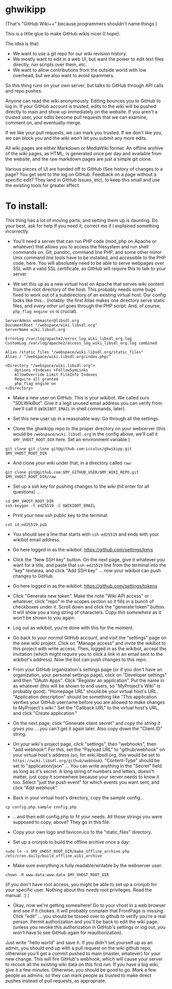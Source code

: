 
# ghwikipp

(That's "GitHub Wiki++" because programmers shouldn't name things.)

This is a little glue to make GitHub wikis nicer (I hope).

The idea is that:
- We want to use a git repo for our wiki revision history.
- We mostly want to edit in a web UI, but want the power to edit
text files directly, run scripts over them, etc.
- We want to allow contributions from the outside world with low
overhead, but we also want to avoid spammers.

So this thing runs on your own server, but talks to GitHub through
API calls and repo pushes.

Anyone can read the wiki anonymously. Editing bounces you to GitHub
to log in. If your GitHub account is trusted, edits to the wiki will
be pushed directly to main and show up immediately on the website.
If you aren't a trusted user, your edits become pull requests that
we can examine, comment on, and eventually merge.

If we like your pull requests, we can mark you trusted. If we don't
like _you_, we can block you and the wiki won't let you submit any
more edits.

All wiki pages are either Markdown or MediaWiki format. An offline
archive of the wiki pages, as HTML, is generated once per day and
available from the website, and the raw markdown pages are just a
simple git clone.

Various pieces of UI are handed off to GitHub (See history of 
changes to a page? You get sent to the log on GitHub. Feedback on
a page without a specific edit? They land in GitHub Issues, etc),
to keep this small and use the existing tools for greater effect.


# To install:

This thing has a lot of moving parts, and setting them up is daunting.
Do your best, ask for help if you need it, correct me if I explained
something incorrectly.

* You'll need a server that can run PHP code (mod_php on Apache or
whatever) that allows you to access the filesystem and run shell
commands on. Git, pandoc, command line PHP, and some other minor Unix
command line tools have to be installed, and accessible to the PHP
code, here. You will absolutely need to be able to serve webpages over
SSL with a valid SSL certificate, as GitHub will require this to
talk to your server.

* We set this up as a new virtual host on Apache that serves wiki
content from the root directory of the host. This probably needs some
bugs fixed to work out of a subdirectory of an existing virtual host.
Our config looks like this... (notably: the first Alias makes one
directory serve static files, and _every other url_ goes through
the PHP script. And, of course, `php_flag engine on` is crucial).

```
ServerAdmin webmaster@libsdl.org
DocumentRoot "/webspace/wiki.libsdl.org"
ServerName wiki.libsdl.org

ErrorLog /var/log/apache2/error_log_wiki_libsdl_org.log
CustomLog /var/log/apache2/access_log_wiki_libsdl_org.log combined

Alias /static_files "/webspace/wiki.libsdl.org/static_files"
Alias / "/webspace/wiki.libsdl.org/index.php/"

<Directory "/webspace/wiki.libsdl.org">
    Options +Indexes +FollowSymLinks
    AllowOverride Limit FileInfo Indexes
    Require all granted
    php_flag engine on
</Directory>
```

* Make a new user on GitHub. This is your wikibot. We called ours
"SDLWikiBot". Give it a legit unused email address you can verify 
from (we'll call it `$WIKIBOT_EMAIL` in shell commands, later).

* Set this new user up in a reasonable way. Go through all the settings.


* Clone the ghwikipp repo to the proper directory on your webserver
(this would be `/webspace/wiki.libsdl.org` in the config above, we'll
call it `$MY_VHOST_ROOT_DIR` here. Set an environment variable.)

```
git clone git clone git@github.com:icculus/ghwikipp.git $MY_VHOST_ROOT_DIR
```

* And clone _your wiki_ under that, in a directory called `raw`:

```
git clone git@github.com:$MY_GITHUB_USER/$MY_WIKI_REPO.git $MY_VHOST_ROOT_DIR/raw
```

* Set up a ssh key for pushing changes to the wiki (hit enter for all questions) ...

```
cd $MY_VHOST_ROOT_DIR
ssh-keygen -t ed25519 -C $WIKIBOT_EMAIL
```

* Print your new ssh public key to the terminal:

```
cat id_ed25519.pub
```

* You should see a line that starts with `ssh-ed25519` and ends with your
wikibot email address.

* Go here logged in as the wikibot: https://github.com/settings/keys

* Click the "New SSH key" button. On the next page, give it whatever you
want for a title, and paste that `ssh-ed25519` line from the terminal
into the "key" textarea, and click "Add SSH key" ... now your wikibot can
push changes to GitHub.

* Go here logged in as the wikibot: https://github.com/settings/tokens

* Click "Generate new token". Make the note "Wiki API access" or whatever,
click "repo" in the scopes section so it fills in a bunch of checkboxes
under it. Scroll down and click the "generate token" button. It will
show you a long string of characters. _Copy this somewhere_ as it won't
be shown to you again.

* Log out as wikibot, you're done with this for the moment.

* Go back to _your normal_ GitHub account, and visit the "settings" page
on the new wiki project. Click on "Manage access" and invite the wikibot
to this project with write access. Then, logged in as the wikibot, accept
the invitation (which might require you to click a link in an email sent
to the wikibot's address). Now the bot can push changes to this repo.

* From your GitHub organization's settings page (or if you don't have an
organization, your personal settings page), click on "Developer settings"
and then "OAuth Apps". Click "Register an application". Put the name in
as whatever (this will be shown to end users, so "MyProject's Wiki" is
probably good). "Homepage URL" should be your virtual host's URL.
"Application description" should be something like "This application
verifies your GitHub username before you are allowed to make changes to
MyProject's wiki." Set the "Callback URL" to the virtual host's URL, and
click "Create application."

* On the next page, click "Generate client secret" and _copy the string
it gives you_ ... you can't get it again later. Also copy down the
"Client ID" string.

* On your wiki's project page, click "settings", then "webhooks", then
"add webhook". For this, set the "Payload URL" to "github/webhook" on
your virtual host's address (so, for wiki.libsdl.org, this would be
set to `https://wiki.libsdl.org/github/webhook`). "Content-Type" should
be set to "application/json" ... You can write anything in the "Secret"
field as long as it's secret. A long string of numbers and letters,
doesn't matter, just copy it somewhere because your server needs to know
it too. Select "just the push event" for which events you want sent, and
click "Add webhook".

* Back in your virtual host's directory, copy the sample config...

```
cp config.php.sample config.php
```

* ...and then edit config.php to fit your needs. All those strings you
were supposed to copy, above? They go in this file.

* Copy your own logo and favicon.ico to the "static_files" directory.

* Set up a cronjob to build the offline archive once a day:

```
sudo ln -s $MY_VHOST_ROOT_DIR/make_offline_archive.php /etc/cron.daily/build_offline_wiki_archive
```

* Make sure everything is fully readable/writable by the webserver user:

```
chown -R www-data:www-data $MY_VHOST_ROOT_DIR
```

(if you don't have root access, you might be able to set up a cronjob
for your specific user. Nothing about this _needs_ root privileges.
Read the manual.  :) )

* Okay, now we're getting somewhere! Go to your vhost in a web browser
and see if it chokes. It will probably complain that FrontPage is
missing. Click "edit" ... you should be tossed over to github to verify
you're a real person. Permit authorization and you'll be back to edit
the wiki page. (unless you revoke this authorization in GitHub's settings
or log out, you won't have to see GitHub again for reauthorization).

Just write "hello world" and save it. If you didn't set yourself up as
an admin, you should end up with a pull request on the wiki github repo,
otherwise you'll get a commit pushed to main (master, whatever) for your
new change. This will fire GitHub's webhook, which will cause your server
to recook all the existing wiki data on this first run. If you have a
big wiki, give it a few minutes. Otherwise, you should be good to go.
Mark a few people as admins, so they can mark people as trusted to make
direct pushes instead of pull requests, as appropriate.



